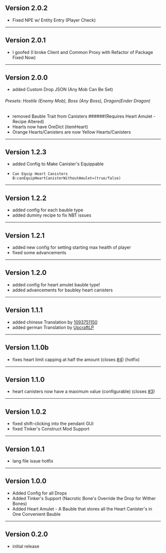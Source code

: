 Version 2.0.2
--------------------------------------------------
- Fixed NPE w/ Entity Entry (Player Check)
--------------------------------------------------
Version 2.0.1
--------------------------------------------------
- I goofed (I broke Client and Common Proxy with Refactor of Package Fixed Now)
--------------------------------------------------
Version 2.0.0
--------------------------------------------------
- added Custom Drop JSON (Any Mob Can Be Set)  
###### Presets: Hostile (Enemy Mob), Boss (Any Boss), Dragon(Ender Dragon)  
- removed Bauble Trait from Canisters 
######(Requires Heart Amulet - Recipe Altered)
- Hearts now have OreDict (itemHeart)
- Orange Hearts/Canisters are now Yellow Hearts/Canisters
--------------------------------------------------
Version 1.2.3
--------------------------------------------------

- added Config to Make Canister's Equippable
-     Can Equip Heart Canisters
      B:canEquipHeartCanisterWithoutAmulet=(true/false) 
---------------------------------------------------
Version 1.2.2
---------------------------------------------------
- added config for each bauble type 
- added dummy recipe to fix NBT issues
-----------------------------------------------------
Version 1.2.1
------------------------------------------------------
- added new config for setting starting max health of player
- fixed some advancements
------------------------------------------------------
Version 1.2.0
------------------------------------------------------
- added config for heart amulet bauble type!   
- added advancements for baubley heart canisters

------------------------------------------------------
Version 1.1.1
------------------------------------------------------
- added chinese Translation by [1093751150](https://minecraft.curseforge.com/members/1093751150 "CurseForge Page")
- added german Translation by [UpcraftLP](https://github.com/upcraftlp "GitHub")

------------------------------------------------------
Version 1.1.0b
------------------------------------------------------
- fixes heart limit capping at half the amount (closes [#4](https://github.com/EmoKiba/Baubley-Heart-Canisters/issues/4)) (hotfix)

------------------------------------------------------
Version 1.1.0
------------------------------------------------------
- heart canisters now have a maximum value (configurable) (closes [#3](https://github.com/EmoKiba/Baubley-Heart-Canisters/issues/3))

------------------------------------------------------
Version 1.0.2
------------------------------------------------------
- fixed shift-clicking into the pendant GUI
- fixed Tinker's Construct Mod Support

------------------------------------------------------
Version 1.0.1
------------------------------------------------------
- lang file issue hotfix
------------------------------------------------------
Version 1.0.0
------------------------------------------------------
- Added Config for all Drops
- Added Tinker's Support (Nacrotic Bone's Override the Drop for Wither Bones)
- Added Heart Amulet - A Bauble that stores all the Heart Canister's in One Convenient Bauble

------------------------------------------------------
Version 0.2.0
------------------------------------------------------
- initial release
